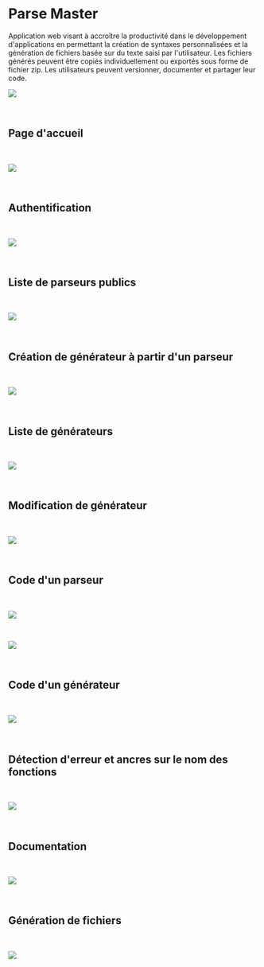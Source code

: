 # Parse Master

Application web visant à accroître la productivité dans le développement d'applications en permettant la création de syntaxes personnalisées et la génération de fichiers basée sur du texte saisi par l'utilisateur. Les fichiers générés peuvent être copiés individuellement ou exportés sous forme de fichier zip. Les utilisateurs peuvent versionner, documenter et partager leur code.

![](doc/demo.avif?raw=true)

<br/>

## Page d'accueil

<br/>

![](doc/screenshot01.webp?raw=true)

<br/>

## Authentification

<br/>

![](doc/screenshot02.webp?raw=true)

<br/>

## Liste de parseurs publics

<br/>

![](doc/screenshot03.webp?raw=true)

<br/>

## Création de générateur à partir d'un parseur

<br/>

![](doc/screenshot04.webp?raw=true)

<br/>

## Liste de générateurs

<br/>

![](doc/screenshot05.webp?raw=true)

<br/>

## Modification de générateur

<br/>

![](doc/screenshot06.webp?raw=true)

<br/>

## Code d'un parseur

<br/>

![](doc/screenshot07.webp?raw=true)

<br/>

![](doc/screenshot08.webp?raw=true)

<br/>

## Code d'un générateur

<br/>

![](doc/screenshot09.webp?raw=true)

<br/>

## Détection d'erreur et ancres sur le nom des fonctions

<br/>

![](doc/screenshot10.webp?raw=true)

<br/>

## Documentation

<br/>

![](doc/screenshot11.webp?raw=true)

<br/>

## Génération de fichiers

<br/>

![](doc/screenshot12.webp?raw=true)
